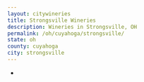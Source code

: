 ```yaml
---
layout: citywineries
title: Strongsville Wineries
description: Wineries in Strongsville, OH
permalink: /oh/cuyahoga/strongsville/
state: oh
county: cuyahoga
city: strongsville
---
```

-
